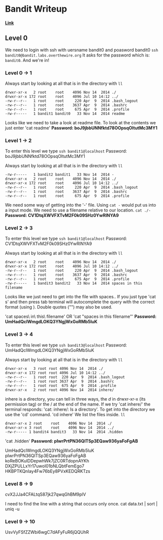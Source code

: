 # Bandit Writeup
#### [Link](http://overthewire.org/wargames/bandit/)

## Level 0
We need to login with ssh with uersname bandit0 and poasword bandit0
`ssh bandit0@bandit.labs.overthewire.org`
It asks for the password which is: `bandit0`.
And we're in!


### Level 0 → 1
Always start by looking at all that is in the directory with `ll`
```shell
drwxr-xr-x   2 root    root    4096 Nov 14  2014 ./
drwxr-xr-x 172 root    root    4096 Jul 10 14:12 ../
-rw-r--r--   1 root    root     220 Apr  9  2014 .bash_logout
-rw-r--r--   1 root    root    3637 Apr  9  2014 .bashrc
-rw-r--r--   1 root    root     675 Apr  9  2014 .profile
-rw-r-----   1 bandit1 bandit0   33 Nov 14  2014 readme
```
Looks like we need to take a look at readme file. To look at the contents we just enter
'cat readme'
**Password: boJ9jbbUNNfktd78OOpsqOltutMc3MY1**


### Level 1 → 2
To enter this level we type
`ssh bandit1@localhost`
Password: boJ9jbbUNNfktd78OOpsqOltutMc3MY1

Always start by looking at all that is in the directory with `ll`
```shell
-rw-r-----   1 bandit2 bandit1   33 Nov 14  2014 -
drwxr-xr-x   2 root    root    4096 Nov 14  2014 ./
drwxr-xr-x 172 root    root    4096 Jul 10 14:12 ../
-rw-r--r--   1 root    root     220 Apr  9  2014 .bash_logout
-rw-r--r--   1 root    root    3637 Apr  9  2014 .bashrc
-rw-r--r--   1 root    root     675 Apr  9  2014 .profile
```
We need some way of getting into the '-' file. Using `cat -` would put us into a input mode. We need to use a filename relative to our location.
`cat ./-`
**Password: CV1DtqXWVFXTvM2F0k09SHz0YwRINYA9**


### Level 2 → 3
To enter this level we type
`ssh bandit1@localhost`
Password: CV1DtqXWVFXTvM2F0k09SHz0YwRINYA9

Always start by looking at all that is in the directory with `ll`
```shell
drwxr-xr-x   2 root    root    4096 Nov 14  2014 ./
drwxr-xr-x 172 root    root    4096 Jul 10 14:12 ../
-rw-r--r--   1 root    root     220 Apr  9  2014 .bash_logout
-rw-r--r--   1 root    root    3637 Apr  9  2014 .bashrc
-rw-r--r--   1 root    root     675 Apr  9  2014 .profile
-rw-r-----   1 bandit3 bandit2   33 Nov 14  2014 spaces in this filename
```

Looks like we just need to get into the file with spaces.. If you just type 'cat s' and then press tab terminal will autocomplete the query with the correct format (using \). Double quotes ("") may also be used.

'cat spaces\ in\ this\ filename'
OR
'cat "spaces in this filename"'
**Password: UmHadQclWmgdLOKQ3YNgjWxGoRMb5luK**

### Level 3 → 4
To enter this level we type
`ssh bandit3@localhost`
Password: UmHadQclWmgdLOKQ3YNgjWxGoRMb5luK

Always start by looking at all that is in the directory with `ll`
```shell
drwxr-xr-x   3 root root 4096 Nov 14  2014 ./
drwxr-xr-x 172 root root 4096 Jul 10 14:12 ../
-rw-r--r--   1 root root  220 Apr  9  2014 .bash_logout
-rw-r--r--   1 root root 3637 Apr  9  2014 .bashrc
-rw-r--r--   1 root root  675 Apr  9  2014 .profile
drwxr-xr-x   2 root root 4096 Nov 14  2014 inhere/
```

inhere is a directory, you can tell in three ways, the *d* in drwxr-xr-x (its permission tag) or the / at the end of the name. If we try 'cat inhere/' the terminal responds: 'cat: inhere/: Is a directory'. To get into the directory we use the 'cd' command.
'cd inhere'
We list the files inside. `ll`
```shell
drwxr-xr-x 2 root    root    4096 Nov 14  2014 ./
drwxr-xr-x 3 root    root    4096 Nov 14  2014 ../
-rw-r----- 1 bandit4 bandit3   33 Nov 14  2014 .hidden
```

'cat .hidden'
**Password: pIwrPrtPN36QITSp3EQaw936yaFoFgAB**


UmHadQclWmgdLOKQ3YNgjWxGoRMb5luK
pIwrPrtPN36QITSp3EQaw936yaFoFgAB
koReBOKuIDDepwhWk7jZC0RTdopnAYKh
DXjZPULLxYr17uwoI01bNLQbtFemEgo7
HKBPTKQnIay4Fw76bEy8PVxKEDQRKTzs

### Level 8 → 9
cvX2JJa4CFALtqS87jk27qwqGhBM9plV

I need to find the line with a string that occurs only once.
cat data.txt | sort | uniq -u   


### Level 9 → 10
UsvVyFSfZZWbi6wgC7dAFyFuR6jQQUhR


